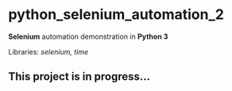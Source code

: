 # python_selenium_automation_2

**Selenium** automation demonstration in **Python 3**

Libraries: *selenium, time*

## This project is in progress...
